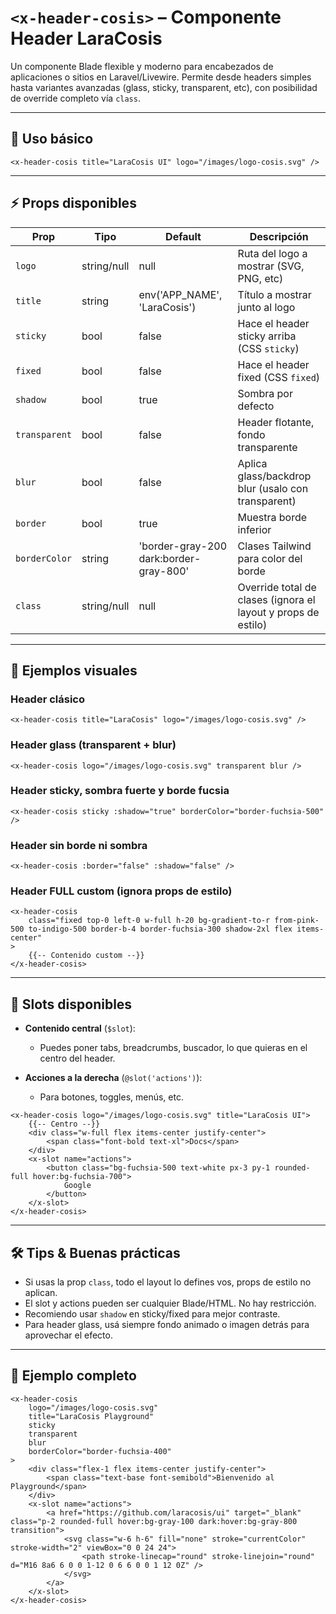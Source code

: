 # `<x-header-cosis>` – Componente Header LaraCosis

Un componente Blade flexible y moderno para encabezados de aplicaciones o sitios en Laravel/Livewire.
Permite desde headers simples hasta variantes avanzadas (glass, sticky, transparent, etc), con posibilidad de override completo vía `class`.

---

## 🚀 Uso básico

```blade
<x-header-cosis title="LaraCosis UI" logo="/images/logo-cosis.svg" />
```

---

## ⚡️ Props disponibles

| Prop          | Tipo        | Default                                 | Descripción                                                   |
| ------------- | ----------- | --------------------------------------- | ------------------------------------------------------------- |
| `logo`        | string/null | null                                    | Ruta del logo a mostrar (SVG, PNG, etc)                       |
| `title`       | string      | env('APP\_NAME', 'LaraCosis')           | Título a mostrar junto al logo                                |
| `sticky`      | bool        | false                                   | Hace el header sticky arriba (CSS `sticky`)                   |
| `fixed`       | bool        | false                                   | Hace el header fixed (CSS `fixed`)                            |
| `shadow`      | bool        | true                                    | Sombra por defecto                                            |
| `transparent` | bool        | false                                   | Header flotante, fondo transparente                           |
| `blur`        | bool        | false                                   | Aplica glass/backdrop blur (usalo con transparent)            |
| `border`      | bool        | true                                    | Muestra borde inferior                                        |
| `borderColor` | string      | 'border-gray-200 dark\:border-gray-800' | Clases Tailwind para color del borde                          |
| `class`       | string/null | null                                    | Override total de clases (ignora el layout y props de estilo) |

---

## 🎨 Ejemplos visuales

### Header clásico

```blade
<x-header-cosis title="LaraCosis" logo="/images/logo-cosis.svg" />
```

### Header glass (transparent + blur)

```blade
<x-header-cosis logo="/images/logo-cosis.svg" transparent blur />
```

### Header sticky, sombra fuerte y borde fucsia

```blade
<x-header-cosis sticky :shadow="true" borderColor="border-fuchsia-500" />
```

### Header sin borde ni sombra

```blade
<x-header-cosis :border="false" :shadow="false" />
```

### Header FULL custom (ignora props de estilo)

```blade
<x-header-cosis
    class="fixed top-0 left-0 w-full h-20 bg-gradient-to-r from-pink-500 to-indigo-500 border-b-4 border-fuchsia-300 shadow-2xl flex items-center"
>
    {{-- Contenido custom --}}
</x-header-cosis>
```

---

## 🧩 Slots disponibles

* **Contenido central** (`$slot`):

  * Puedes poner tabs, breadcrumbs, buscador, lo que quieras en el centro del header.
* **Acciones a la derecha** (`@slot('actions')`):

  * Para botones, toggles, menús, etc.

```blade
<x-header-cosis logo="/images/logo-cosis.svg" title="LaraCosis UI">
    {{-- Centro --}}
    <div class="w-full flex items-center justify-center">
        <span class="font-bold text-xl">Docs</span>
    </div>
    <x-slot name="actions">
        <button class="bg-fuchsia-500 text-white px-3 py-1 rounded-full hover:bg-fuchsia-700">
            Google
        </button>
    </x-slot>
</x-header-cosis>
```

---

## 🛠️ Tips & Buenas prácticas

* Si usas la prop `class`, todo el layout lo defines vos, props de estilo no aplican.
* El slot y actions pueden ser cualquier Blade/HTML. No hay restricción.
* Recomiendo usar `shadow` en sticky/fixed para mejor contraste.
* Para header glass, usá siempre fondo animado o imagen detrás para aprovechar el efecto.

---

## 👀 Ejemplo completo

```blade
<x-header-cosis
    logo="/images/logo-cosis.svg"
    title="LaraCosis Playground"
    sticky
    transparent
    blur
    borderColor="border-fuchsia-400"
>
    <div class="flex-1 flex items-center justify-center">
        <span class="text-base font-semibold">Bienvenido al Playground</span>
    </div>
    <x-slot name="actions">
        <a href="https://github.com/laracosis/ui" target="_blank" class="p-2 rounded-full hover:bg-gray-100 dark:hover:bg-gray-800 transition">
            <svg class="w-6 h-6" fill="none" stroke="currentColor" stroke-width="2" viewBox="0 0 24 24">
                <path stroke-linecap="round" stroke-linejoin="round" d="M16 8a6 6 0 0 1-12 0 6 6 0 0 1 12 0Z" />
            </svg>
        </a>
    </x-slot>
</x-header-cosis>
```
